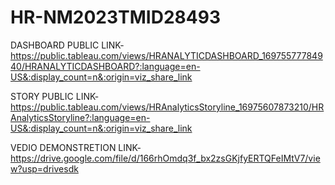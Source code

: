 # HR-NM2023TMID28493


DASHBOARD PUBLIC LINK-https://public.tableau.com/views/HRANALYTICDASHBOARD_16975577784940/HRANALYTICDASHBOARD?:language=en-US&:display_count=n&:origin=viz_share_link


STORY PUBLIC LINK-https://public.tableau.com/views/HRAnalyticsStoryline_16975607873210/HRAnalyticsStoryline?:language=en-US&:display_count=n&:origin=viz_share_link


VEDIO DEMONSTRETION LINK-https://drive.google.com/file/d/166rhOmdq3f_bx2zsGKjfyERTQFeIMtV7/view?usp=drivesdk
